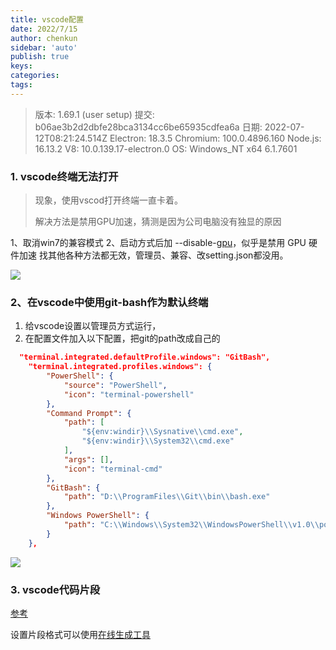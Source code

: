 ```yaml
---
title: vscode配置
date: 2022/7/15
author: chenkun
sidebar: 'auto'
publish: true
keys:
categories:
tags:
---
```


<!--more-->

> 版本: 1.69.1 (user setup)
> 提交: b06ae3b2d2dbfe28bca3134cc6be65935cdfea6a
> 日期: 2022-07-12T08:21:24.514Z
> Electron: 18.3.5
> Chromium: 100.0.4896.160
> Node.js: 16.13.2
> V8: 10.0.139.17-electron.0
> OS: Windows_NT x64 6.1.7601

### 1. vscode终端无法打开

> 现象，使用vscod打开终端一直卡着。
>
> 解决方法是禁用GPU加速，猜测是因为公司电脑没有独显的原因

1、取消win7的兼容模式
2、启动方式后加 --disable-[gpu](https://so.csdn.net/so/search?q=gpu&spm=1001.2101.3001.7020)，似乎是禁用 GPU 硬件加速
找其他各种方法都无效，管理员、兼容、改setting.json都没用。

![](http://afatpig.oss-cn-chengdu.aliyuncs.com/blog/202207151112664.png)

### 2、在vscode中使用git-bash作为默认终端

1. 给vscode设置以管理员方式运行，
2. 在配置文件加入以下配置，把git的path改成自己的

```json
  "terminal.integrated.defaultProfile.windows": "GitBash",
    "terminal.integrated.profiles.windows": {
        "PowerShell": {
            "source": "PowerShell",
            "icon": "terminal-powershell"
        },
        "Command Prompt": {
            "path": [
                "${env:windir}\\Sysnative\\cmd.exe",
                "${env:windir}\\System32\\cmd.exe"
            ],
            "args": [],
            "icon": "terminal-cmd"
        },
        "GitBash": {
            "path": "D:\\ProgramFiles\\Git\\bin\\bash.exe"
        },
        "Windows PowerShell": {
            "path": "C:\\Windows\\System32\\WindowsPowerShell\\v1.0\\powershell.exe"
        }
    },
```

![](http://afatpig.oss-cn-chengdu.aliyuncs.com/blog/202207151115182.png)

### 3. vscode代码片段
[参考](https://juejin.cn/post/6844903869424599053)

设置片段格式可以使用[在线生成工具](https://snippet-generator.app/)
